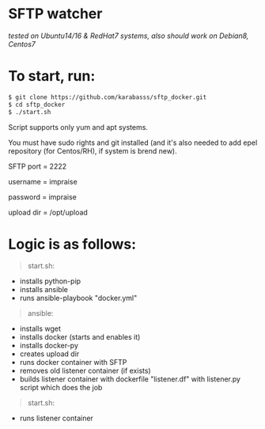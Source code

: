 SFTP watcher
============

*tested on Ubuntu14/16 & RedHat7 systems,
also should work on Debian8, Centos7*


# To start, run:

```sh
$ git clone https://github.com/karabasss/sftp_docker.git
$ cd sftp_docker
$ ./start.sh
```


Script supports only yum and apt systems.

You must have sudo rights and git installed (and it's also needed to add epel repository (for Centos/RH), if system is brend new).

SFTP port = 2222

username = impraise

password = impraise

upload dir = /opt/upload




# Logic is as follows:

 > start.sh: 
   - installs python-pip
   - installs ansible
   - runs ansible-playbook "docker.yml"
 > ansible: 
   - installs wget
   - installs docker (starts and enables it)
   - installs docker-py
   - creates upload dir
   - runs docker container with SFTP
   - removes old listener container (if exists)
   - builds listener container with dockerfile "listener.df" with listener.py script which does the job
 > start.sh: 
   - runs listener container
